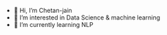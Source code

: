 - 👋 Hi, I’m Chetan-jain
- 👀 I’m interested in Data Science & machine learning
- 🌱 I’m currently learning NLP

<!---
Chetan-jain-DS/Chetan-jain-DS is a ✨ special ✨ repository because its `README.md` (this file) appears on your GitHub profile.
You can click the Preview link to take a look at your changes.
--->
